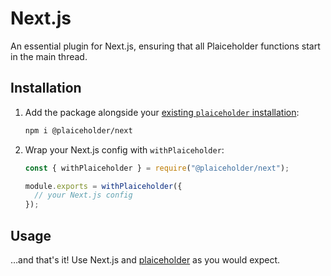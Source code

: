 # Next.js

An essential plugin for Next.js, ensuring that all Plaiceholder functions start in the main thread.

## Installation

1. Add the package alongside your [existing `plaiceholder` installation](/getting-started):

   ```sh
   npm i @plaiceholder/next
   ```

2. Wrap your Next.js config with `withPlaiceholder`:

   ```js title="next.config.js"
   const { withPlaiceholder } = require("@plaiceholder/next");

   module.exports = withPlaiceholder({
     // your Next.js config
   });
   ```

## Usage

…and that's it! Use Next.js and [plaiceholder](/usage) as you would expect.
